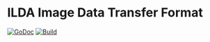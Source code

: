 # ILDA Image Data Transfer Format

[![GoDoc](https://godoc.org/github.com/dim13/ilda?status.svg)](https://godoc.org/github.com/dim13/ilda)
[![Build](https://github.com/dim13/ilda/workflows/build/badge.svg)](https://github.com/dim13/ilda/actions)
